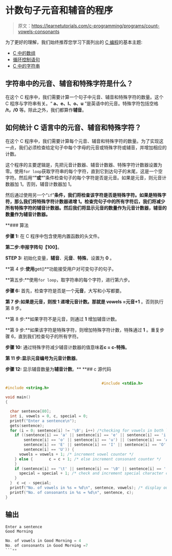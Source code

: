 # 计数句子元音和辅音的程序

> 原文：<https://learnetutorials.com/c-programming/programs/count-vowels-consonants>

为了更好的理解，我们始终推荐您学习下面列出的 [C 编程](../ "C programming")的基本主题:

*   [C 中的数组](../../c-programming/array)
*   [循环控制语句](../../c-programming/loop-control-statements)
*   [C 中的字符串](../../c-programming/strings)

## 字符串中的元音、辅音和特殊字符是什么？

在这个 C 程序中，我们需要计算一个句子中元音、辅音和特殊字符的数量。这个 C 程序与字符串有关。“ **a、e、I、o、u** ”是英语中的元音。特殊字符包括空格 **/t，/0** 等。除此之外，我们都算作**辅音**。

## 如何统计 C 语言中的元音、辅音和特殊字符？

在这个 C 程序中，我们需要计算每个元音、辅音和特殊字符的数量。为了实现这一点，我们必须检查给定句子中每个字母的元音或特殊字符或辅音，并增加相应的计数。

这个程序的主要逻辑是，先把元音计数器、辅音计数器、特殊字符计数器设置为零。使用`for loop`获取字符串的每个字符，直到它到达句子的末尾，这是一个空字符。然后用“**”或“**”条件检查句子的每个字符是否是元音。如果是元音，则元音计数器加 1。否则，辅音计数器加 1。

然后通过使用另一个“`if`”**条件，我们将检查该字符是否是特殊字符。如果是特殊字符，那么我们将特殊字符计数器递增 1。检查完句子中的所有字符后，我们将减少所有特殊字符的辅音计数器。然后我们将显示元音的数量作为元音计数器，辅音的数量作为辅音计数器。**

 **### 算法

**步骤 1:** 在 C 程序中包含使用内置函数的头文件。

**第二步:**申报字阵**句【100】**。

**STEP 3:** 初始化变量，**辅音**、**元音**、**特殊**，设置为 **0** 。

**第 4 步:**使用**get()**功能接受用户对可变句子的句子。

**第五步:**使用`for loop`，取字符串的每个字符，进行第六步。

**步骤 6:** 首先，检查字符是否是一个**元音**，大写和小写都要。

**第 7 步:**如果是元音，则按 **1** 递增元音计数。那就是 v**owels =元音+1** 。否则执行第 8 步。

**第 8 步:**如果字符不是元音，则通过 **1** 增加辅音计数。

**第 9 步:**如果该字符是特殊字符，则增加特殊字符计数，特殊通过 **1** 。重复步骤 6，直到我们检查句子的所有字符。

**步骤 10:** 通过特殊字符减少辅音计数器的值意味着**c = c-特殊**。

**第 11 步:**显示元音编号为**元音计数器**。

**步骤 12:** 显示辅音数量为**辅音计数**。**  **## c 源代码

```c

                                          #include <stdio.h>
#include <string.h>

void main()
{

  char sentence[80];
  int i, vowels = 0, c, special = 0;
  printf("Enter a sentence\n");
  gets(sentence);
  for (i = 0; sentence[i] != '\0'; i++) /*checking for vowels in both lower and upper case */ {
    if ((sentence[i] == 'a' || sentence[i] == 'e' || sentence[i] == 'i' ||
        sentence[i] == 'o' || sentence[i] == 'u') || (sentence[i] == 'A' ||
        sentence[i] == 'E' || sentence[i] == 'I' || sentence[i] == 'O' ||
        sentence[i] == 'U')) {
      vowels = vowels + 1; /* increment vowel counter */
    } else {       c = c + 1; /* else increment consonant counter */
    }
    if (sentence[i] == '\t' || sentence[i] == '\0' || sentence[i] == ' ') {
      special = special + 1; /* check and increment special character count  */
    }
  }  c =c - special;
  printf("No. of vowels in %s = %d\n", sentence, vowels); /* display output number of vowels and consonants */
  printf("No. of consonants in %s = %d\n", sentence, c);
}

```

## 输出

```c
Enter a sentence
Good Morning

No. of vowels in Good Morning = 4
No. of consonants in Good Morning =7
```**